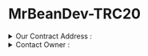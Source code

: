 # MrBeanDev-TRC20

<details>
<summary>Our Contract Address :</summary>
<br>
<code>TBykWdyr299udVX3hc7LAKNmeaWXTNyXGf</code>
</details>

<details>
<summary>Contact Owner :</summary>
<br>
  Telegram : <a href="https://t.me/mrbeandev" target="_blank">@mrbeandev</a>
</details>
